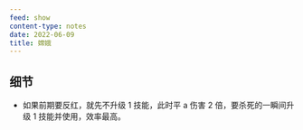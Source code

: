 ```yaml
---
feed: show
content-type: notes
date: 2022-06-09
title: 嫦娥
---
```


## 细节

- 如果前期要反红，就先不升级 1 技能，此时平 a 伤害 2 倍，要杀死的一瞬间升级 1 技能并使用，效率最高。
